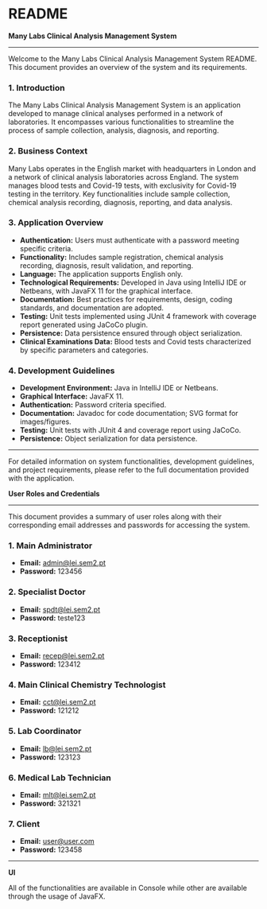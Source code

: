 # README

**Many Labs Clinical Analysis Management System**

---

Welcome to the Many Labs Clinical Analysis Management System README. This document provides an overview of the system and its requirements.

### 1. Introduction

The Many Labs Clinical Analysis Management System is an application developed to manage clinical analyses performed in a network of laboratories. It encompasses various functionalities to streamline the process of sample collection, analysis, diagnosis, and reporting.

### 2. Business Context

Many Labs operates in the English market with headquarters in London and a network of clinical analysis laboratories across England. The system manages blood tests and Covid-19 tests, with exclusivity for Covid-19 testing in the territory. Key functionalities include sample collection, chemical analysis recording, diagnosis, reporting, and data analysis.

### 3. Application Overview

- **Authentication:** Users must authenticate with a password meeting specific criteria.
- **Functionality:** Includes sample registration, chemical analysis recording, diagnosis, result validation, and reporting.
- **Language:** The application supports English only.
- **Technological Requirements:** Developed in Java using IntelliJ IDE or Netbeans, with JavaFX 11 for the graphical interface.
- **Documentation:** Best practices for requirements, design, coding standards, and documentation are adopted.
- **Testing:** Unit tests implemented using JUnit 4 framework with coverage report generated using JaCoCo plugin.
- **Persistence:** Data persistence ensured through object serialization.
- **Clinical Examinations Data:** Blood tests and Covid tests characterized by specific parameters and categories.

### 4. Development Guidelines

- **Development Environment:** Java in IntelliJ IDE or Netbeans.
- **Graphical Interface:** JavaFX 11.
- **Authentication:** Password criteria specified.
- **Documentation:** Javadoc for code documentation; SVG format for images/figures.
- **Testing:** Unit tests with JUnit 4 and coverage report using JaCoCo.
- **Persistence:** Object serialization for data persistence.

---

For detailed information on system functionalities, development guidelines, and project requirements, please refer to the full documentation provided with the application.

**User Roles and Credentials**

---

This document provides a summary of user roles along with their corresponding email addresses and passwords for accessing the system.

### 1. Main Administrator

- **Email:** admin@lei.sem2.pt
- **Password:** 123456

### 2. Specialist Doctor

- **Email:** spdt@lei.sem2.pt
- **Password:** teste123

### 3. Receptionist

- **Email:** recep@lei.sem2.pt
- **Password:** 123412

### 4. Main Clinical Chemistry Technologist

- **Email:** cct@lei.sem2.pt
- **Password:** 121212

### 5. Lab Coordinator

- **Email:** lb@lei.sem2.pt
- **Password:** 123123

### 6. Medical Lab Technician

- **Email:** mlt@lei.sem2.pt
- **Password:** 321321

### 7. Client

- **Email:** user@user.com
- **Password:** 123458

---

**UI**

All of the functionalities are available in Console while other are available through the usage of JavaFX.
